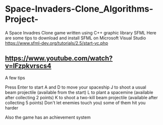 # Space-Invaders-Clone_Algorithms-Project-

A Space Invadres Clone game written using C++ graphic library SFML
Here are some tips to download and install SFML on Microsoft Visual Studio
https://www.sfml-dev.org/tutorials/2.5/start-vc.php

https://www.youtube.com/watch?v=lFzpkvrscs4
---------------------------------------------------

A few tips

Press Enter to start
A and D to move your spaceship
J to shoot a usual beam projectile (available from the start)
L to plant a spacemine (available after collecting 2 points)
K to shoot a two-kill beam projectile (available after collecting 5 points)
Don't let enemies touch you) some of them hit you harder

Also the game has an achievement system
